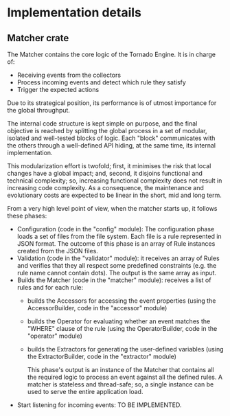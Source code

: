# Implementation details

## Matcher crate

The Matcher contains the core logic of the Tornado Engine. It is in charge of:
- Receiving events from the collectors
- Process incoming events and detect which rule they satisfy
- Trigger the expected actions

Due to its strategical position, its performance is of utmost importance for the global throughput.

The internal code structure is kept simple on purpose, and the final objective is reached by splitting the global process in a set of modular, isolated and well-tested blocks of logic. Each "block" communicates with the others through a well-defined API hiding, at the same time, its internal implementation.

This modularization effort is twofold; first, it minimises the risk that local changes have a global impact; and, second, it disjoins functional and technical complexity; so, increasing functional complexity does not result in increasing code complexity. As a consequence, the maintenance and evolutionary costs are expected to be linear in the short, mid and long term.

From a very high level point of view, when the matcher starts up, it follows these phases:

- Configuration (code in the "config" module): The configuration phase loads a set of files from the file system. Each file is a rule represented in JSON format. The outcome of this phase is an array of Rule instances created from the JSON files.
- Validation (code in the "validator" module): it receives an array of Rules and verifies that they all respect some predefined constraints (e.g. the rule name cannot contain dots). The output is the same array as input.
- Builds the Matcher (code in the "matcher" module): receives a list of rules and for each rule:
    - builds the Accessors for accessing the event properties (using the AccessorBuilder, code in the "accessor" module)
    - builds the Operator for evaluating whether an event matches the "WHERE" clause of the rule (using the OperatorBuilder, code in the "operator" module)
    - builds the Extractors for generating the user-defined variables (using the ExtractorBuilder, code in the "extractor" module)

        This phase's output is an instance of the Matcher that contains all the required logic to process an event against all the defined rules.
        A matcher is stateless and thread-safe; so, a single instance can be used to serve the entire application load.
- Start listening for incoming events: TO BE IMPLEMENTED.